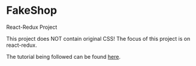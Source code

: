 # FakeShop
React-Redux Project

This project does NOT contain original CSS! The focus of this project is on react-redux.

The tutorial being followed can be found [here](https://youtu.be/0W6i5LYKCSI).
